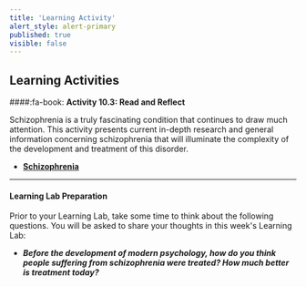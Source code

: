 ```yaml
---
title: 'Learning Activity'
alert_style: alert-primary
published: true
visible: false
---
```


## Learning Activities

####:fa-book: **Activity 10.3: Read and Reflect**

Schizophrenia is a truly fascinating condition that continues to draw much attention. This activity presents current in-depth research and general information concerning schizophrenia that will illuminate the complexity of the development and treatment of this disorder.

 - [**Schizophrenia**](http://schizophrenia.com/)

---

#### **Learning Lab Preparation**

Prior to your Learning Lab, take some time to think about the following questions. You will be asked to share your thoughts in this week's Learning Lab:

 - ***Before the development of modern psychology, how do you think people suffering from schizophrenia were treated? How much better is treatment today?***
